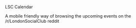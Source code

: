 LSC Calendar


A mobile friendly way of browsing the upcoming events on the /r/LondonSocialClub reddit
